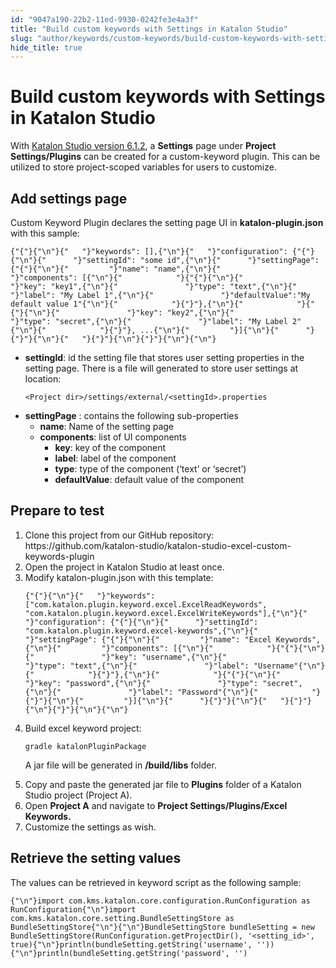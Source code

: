 ```yaml
---
id: "9047a190-22b2-11ed-9930-0242fe3e4a3f"
title: "Build custom keywords with Settings in Katalon Studio"
slug: "author/keywords/custom-keywords/build-custom-keywords-with-settings-in-katalon-studio"
hide_title: true
---
```


# <a id="id" class="anchor_top_offset"/><a id="ariaid-title1" class="anchor_top_offset"/>Build custom keywords with Settings in <span xmlns="http://www.w3.org/1999/xhtml" className="ph">Katalon Studio</span> 

<p xmlns="http://www.w3.org/1999/xhtml" className="p">With <a className="xref" href="/general-information/release-notes/katalon-studio/version-6.x">Katalon     Studio version 6.1.2</a>, a <strong className="ph b">Settings</strong> page under   <strong className="ph b">Project Settings/Plugins</strong> can be created for a   custom-keyword plugin. This can be utilized to store project-scoped   variables for users to customize.</p> 

## <a id="id_1" class="anchor_top_offset"/>Add settings page

<p xmlns="http://www.w3.org/1999/xhtml" className="p">Custom Keyword Plugin declares the setting page UI in   <strong className="ph b">katalon-plugin.json</strong> with this sample:</p> 
<pre xmlns="http://www.w3.org/1999/xhtml" className="pre codeblock"><code>{"{"}{"\n"}{"   "}"keywords": [],{"\n"}{"   "}"configuration": {"{"}{"\n"}{"      "}"settingId": "some id",{"\n"}{"      "}"settingPage": {"{"}{"\n"}{"         "}"name": "name",{"\n"}{"         "}"components": [{"\n"}{"            "}{"{"}{"\n"}{"               "}"key": "key1",{"\n"}{"               "}"type": "text",{"\n"}{"               "}"label": "My Label 1",{"\n"}{"               "}"defaultValue":"My default value 1"{"\n"}{"            "}{"}"},{"\n"}{"            "}{"{"}{"\n"}{"               "}"key": "key2",{"\n"}{"               "}"type": "secret",{"\n"}{"               "}"label": "My Label 2"{"\n"}{"            "}{"}"}, ...{"\n"}{"         "}]{"\n"}{"      "}{"}"}{"\n"}{"   "}{"}"}{"\n"}{"}"}{"\n"}{"\n"}</code></pre> 
<ul xmlns="http://www.w3.org/1999/xhtml" className="ul"><li className="li">     <strong className="ph b">settingId</strong>: id the setting file that stores     user setting properties in the setting page. There is a file will     generated to store user settings at location:<pre className="pre codeblock"><code>&lt;Project dir&gt;/settings/external/&lt;settingId&gt;.properties</code></pre></li><li className="li">     <strong className="ph b">settingPage</strong> : contains the following     sub-properties      <ul className="ul"><li className="li">         <strong className="ph b">name</strong>: Name of the setting page</li><li className="li">         <strong className="ph b">components</strong>: list of UI components          <ul className="ul"><li className="li">             <strong className="ph b">key</strong>: key of the component</li><li className="li">             <strong className="ph b">label</strong>: label of the component</li><li className="li">             <strong className="ph b">type</strong>: type of the component             (‘text’ or ‘secret’)</li><li className="li">             <strong className="ph b">defaultValue</strong>: default value of the             component</li></ul>       </li></ul>   </li></ul> 

## <a id="id_2" class="anchor_top_offset"/>Prepare to test

<ol xmlns="http://www.w3.org/1999/xhtml" className="ol"><li className="li">Clone this project from our GitHub repository: <span className="ph">https://github.com/katalon-studio/katalon-studio-excel-custom-keywords-plugin</span></li><li className="li">Open the project in Katalon Studio at least     once.      </li><li className="li">Modify katalon-plugin.json with this template:<pre className="pre codeblock"><code>{"{"}{"\n"}{"   "}"keywords": ["com.katalon.plugin.keyword.excel.ExcelReadKeywords", "com.katalon.plugin.keyword.excel.ExcelWriteKeywords"],{"\n"}{"   "}"configuration": {"{"}{"\n"}{"      "}"settingId": "com.katalon.plugin.keyword.excel-keywords",{"\n"}{"      "}"settingPage": {"{"}{"\n"}{"         "}"name": "Excel Keywords",{"\n"}{"         "}"components": [{"\n"}{"            "}{"{"}{"\n"}{"               "}"key": "username",{"\n"}{"               "}"type": "text",{"\n"}{"               "}"label": "Username"{"\n"}{"            "}{"}"},{"\n"}{"            "}{"{"}{"\n"}{"               "}"key": "password",{"\n"}{"               "}"type": "secret",{"\n"}{"               "}"label": "Password"{"\n"}{"            "}{"}"}{"\n"}{"         "}]{"\n"}{"      "}{"}"}{"\n"}{"   "}{"}"}{"\n"}{"}"}{"\n"}{"\n"}</code></pre></li><li className="li">     <p className="p">Build excel keyword project:</p>     <code className="ph codeph">gradle katalonPluginPackage</code>     <p className="p">A jar file will be generated in <strong className="ph b">/build/libs</strong>       folder.</p>   </li><li className="li">Copy and paste the generated jar file to     <strong className="ph b">Plugins</strong> folder of a Katalon Studio project     (Project A).</li><li className="li">Open <strong className="ph b">Project A</strong> and navigate to <strong className="ph b">Project       Settings/Plugins/Excel Keywords.</strong></li><li className="li">Customize the settings as wish.</li></ol> 

## <a id="id_3" class="anchor_top_offset"/>Retrieve the setting values

<p xmlns="http://www.w3.org/1999/xhtml" className="p">The values can be retrieved in keyword script as the following   sample:</p> 
<pre xmlns="http://www.w3.org/1999/xhtml" className="pre codeblock"><code>{"\n"}import com.kms.katalon.core.configuration.RunConfiguration as RunConfiguration{"\n"}import com.kms.katalon.core.setting.BundleSettingStore as BundleSettingStore{"\n"}{"\n"}BundleSettingStore bundleSetting = new BundleSettingStore(RunConfiguration.getProjectDir(), '&lt;setting_id&gt;', true){"\n"}println(bundleSetting.getString('username', '')){"\n"}println(bundleSetting.getString('password', '')</code></pre> 
